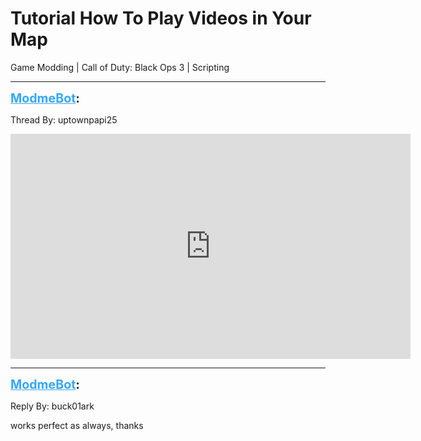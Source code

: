 # Tutorial  How To Play Videos in Your Map
Game Modding | Call of Duty: Black Ops 3 | Scripting

---
<strong style="font-size: 1.4em;"><span style="text-decoration: underline;text-decoration-color: #34a7f9;"><span style="color:#34a7f9;">ModmeBot</span></span>:</strong>

<p>Thread By: uptownpapi25<br /><p style="text-align:left;"><iframe type="text/html" width="640" height="360" src="https://www.youtube.com/embed/QakZsnmVD1w" frameborder="0"></iframe></p></p>

---
<strong style="font-size: 1.4em;"><span style="text-decoration: underline;text-decoration-color: #34a7f9;"><span style="color:#34a7f9;">ModmeBot</span></span>:</strong>

<p>Reply By: buck01ark<br /><p style="text-align:left;">works perfect as always, thanks</p></p>
